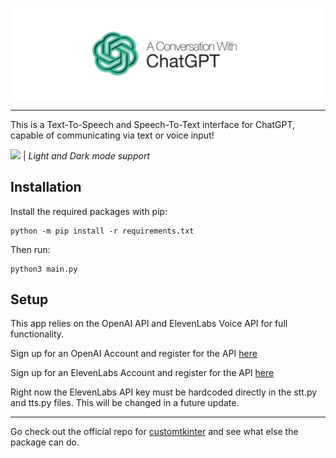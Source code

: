 <p align="center">
  <picture>
    <source media="(prefers-color-scheme: dark)" srcset="./assets/documentation/App_icon_dark.png">
    <img src="./assets/documentation/App_icon_light.png">
  </picture>
</p>

---
This is a Text-To-Speech and Speech-To-Text interface for ChatGPT, capable of communicating via text or voice input!

![](assets/documentation/app.png)
| _Light and Dark mode support_

## Installation
Install the required packages with pip:
```
python -m pip install -r requirements.txt
```
Then run:
```
python3 main.py
```

## Setup
This app relies on the OpenAI API and ElevenLabs Voice API for full functionality.

Sign up for an OpenAI Account and register for the API [here](https://openai.com/blog/openai-api)

Sign up for an ElevenLabs Account and register for the API [here](https://beta.elevenlabs.io/sign-up)

Right now the ElevenLabs API key must be hardcoded directly in the stt.py and tts.py files. This will be changed in a future update.

---
Go check out the official repo for [customtkinter](https://github.com/TomSchimansky/CustomTkinter#readme) and see what else the package can do.
